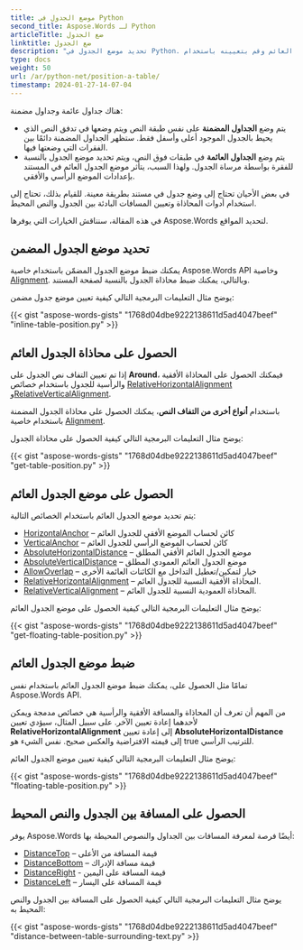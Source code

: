 ```yaml
---
title: موضع الجدول في Python
second_title: Aspose.Words لـ Python
articleTitle: ضع الجدول
linktitle: ضع الجدول
description: "تحديد موضع الجدول في Python. احصل على محاذاة الجدول، واحصل على موضع الجدول العائم وقم بتعيينه باستخدام Python."
type: docs
weight: 50
url: /ar/python-net/position-a-table/
timestamp: 2024-01-27-14-07-04
---
```


هناك جداول عائمة وجداول مضمنة:

* يتم وضع **الجداول المضمنة** على نفس طبقة النص ويتم وضعها في تدفق النص الذي يحيط بالجدول الموجود أعلى وأسفل فقط. ستظهر الجداول المضمنة دائمًا بين الفقرات التي وضعتها فيها.
* يتم وضع **الجداول العائمة** في طبقات فوق النص، ويتم تحديد موضع الجدول بالنسبة للفقرة بواسطة مرساة الجدول. ولهذا السبب، يتأثر موضع الجدول العائم في المستند بإعدادات الموضع الرأسي والأفقي.

في بعض الأحيان تحتاج إلى وضع جدول في مستند بطريقة معينة. للقيام بذلك، تحتاج إلى استخدام أدوات المحاذاة وتعيين المسافات البادئة بين الجدول والنص المحيط.

في هذه المقالة، سنناقش الخيارات التي يوفرها Aspose.Words لتحديد المواقع.

## تحديد موضع الجدول المضمن

يمكنك ضبط موضع الجدول المضمّن باستخدام خاصية Aspose.Words API وخاصية [Alignment](https://reference.aspose.com/words/python-net/aspose.words.tables/table/alignment/). وبالتالي، يمكنك ضبط محاذاة الجدول بالنسبة لصفحة المستند.

يوضح مثال التعليمات البرمجية التالي كيفية تعيين موضع جدول مضمن:

{{< gist "aspose-words-gists" "1768d04dbe9222138611d5ad4047beef" "inline-table-position.py" >}}

## الحصول على محاذاة الجدول العائم

إذا تم تعيين التفاف نص الجدول على **Around**، فيمكنك الحصول على المحاذاة الأفقية والرأسية للجدول باستخدام خصائص [RelativeHorizontalAlignment](https://reference.aspose.com/words/python-net/aspose.words.tables/table/relative_horizontal_alignment/) و[RelativeVerticalAlignment](https://reference.aspose.com/words/python-net/aspose.words.tables/table/relative_vertical_alignment/).

باستخدام **أنواع أخرى من التفاف النص**، يمكنك الحصول على محاذاة الجدول المضمنة باستخدام خاصية [Alignment](https://reference.aspose.com/words/python-net/aspose.words.tables/table/alignment/).

يوضح مثال التعليمات البرمجية التالي كيفية الحصول على محاذاة الجدول:

{{< gist "aspose-words-gists" "1768d04dbe9222138611d5ad4047beef" "get-table-position.py" >}}

## الحصول على موضع الجدول العائم

 يتم تحديد موضع الجدول العائم باستخدام الخصائص التالية:

* [HorizontalAnchor](https://reference.aspose.com/words/python-net/aspose.words.tables/table/horizontal_anchor/) – كائن لحساب الموضع الأفقي للجدول العائم
* [VerticalAnchor](https://reference.aspose.com/words/python-net/aspose.words.tables/table/vertical_anchor/) – كائن لحساب الموضع الرأسي للجدول العائم
* [AbsoluteHorizontalDistance](https://reference.aspose.com/words/python-net/aspose.words.tables/table/absolute_horizontal_distance/) – موضع الجدول العائم الأفقي المطلق
* [AbsoluteVerticalDistance](https://reference.aspose.com/words/python-net/aspose.words.tables/table/absolute_vertical_distance/) – موضع الجدول العائم العمودي المطلق
* [AllowOverlap](https://reference.aspose.com/words/python-net/aspose.words.tables/table/allow_overlap/) – خيار لتمكين/تعطيل التداخل مع الكائنات العائمة الأخرى
* [RelativeHorizontalAlignment](https://reference.aspose.com/words/python-net/aspose.words.tables/table/relative_horizontal_alignment/) – المحاذاة الأفقية النسبية للجدول العائم.
* [RelativeVerticalAlignment](https://reference.aspose.com/words/python-net/aspose.words.tables/table/relative_vertical_alignment/) – المحاذاة العمودية النسبية للجدول العائم.

يوضح مثال التعليمات البرمجية التالي كيفية الحصول على موضع الجدول العائم:

{{< gist "aspose-words-gists" "1768d04dbe9222138611d5ad4047beef" "get-floating-table-position.py" >}}

## ضبط موضع الجدول العائم

تمامًا مثل الحصول على، يمكنك ضبط موضع الجدول العائم باستخدام نفس Aspose.Words API.

من المهم أن تعرف أن المحاذاة والمسافة الأفقية والرأسية هي خصائص مدمجة ويمكن لأحدهما إعادة تعيين الآخر. على سبيل المثال، سيؤدي تعيين **RelativeHorizontalAlignment** إلى إعادة تعيين **AbsoluteHorizontalDistance** إلى قيمته الافتراضية والعكس صحيح. نفس الشيء هو true للترتيب الرأسي.

يوضح مثال التعليمات البرمجية التالي كيفية تعيين موضع الجدول العائم:

{{< gist "aspose-words-gists" "1768d04dbe9222138611d5ad4047beef" "floating-table-position.py" >}}

## الحصول على المسافة بين الجدول والنص المحيط

يوفر Aspose.Words أيضًا فرصة لمعرفة المسافات بين الجداول والنصوص المحيطة بها:

- [DistanceTop](https://reference.aspose.com/words/python-net/aspose.words.tables/table/distance_top/) – قيمة المسافة من الأعلى
- [DistanceBottom](https://reference.aspose.com/words/python-net/aspose.words.tables/table/distance_bottom/) – قيمة مسافة الإدراك
- [DistanceRight](https://reference.aspose.com/words/python-net/aspose.words.tables/table/distance_right/) - قيمة المسافة على اليمين
- [DistanceLeft](https://reference.aspose.com/words/python-net/aspose.words.tables/table/distance_left/) – قيمة المسافة على اليسار

يوضح مثال التعليمات البرمجية التالي كيفية الحصول على المسافة بين الجدول والنص المحيط به:

{{< gist "aspose-words-gists" "1768d04dbe9222138611d5ad4047beef" "distance-between-table-surrounding-text.py" >}}
